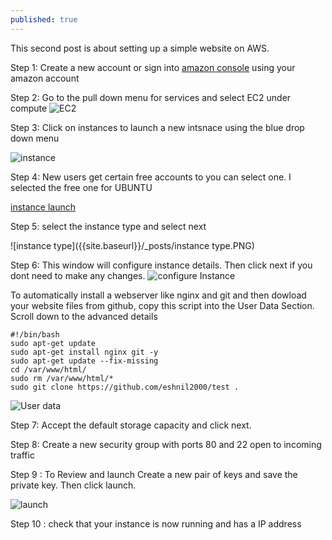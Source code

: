 ```yaml
---
published: true
---
```

This second post is about setting up a simple website on AWS.

Step 1: Create a new account or sign into [amazon console](https://aws.amazon.com/console/) using your amazon account

Step 2: Go to the pull down menu for services and select EC2 under compute
![EC2]({{site.baseurl}}/assets/images/ec2.PNG)

Step 3: Click on instances to launch a new intsnace using the blue drop down menu

![instance]({{site.baseurl}}/_posts/instance.PNG)

Step 4: New users get certain free accounts to you can select one. I selected the free one for UBUNTU

[instance launch](https://us-west-2.console.aws.amazon.com/ec2/v2/home?region=us-west-2#LaunchInstanceWizard:)

Step 5: select the instance type and select next

![instance type]({{site.baseurl}}/_posts/instance type.PNG)

Step 6: This window will configure instance details. Then click next if you dont need to make any changes. 
![configure Instance]({{site.baseurl}}/_posts/configure_instance1.PNG)

To automatically install a webserver like nginx and git and then dowload your website files from github, copy this script into the User Data Section. Scroll down to the advanced details  
	  
	#!/bin/bash
	sudo apt-get update 
	sudo apt-get install nginx git -y
    sudo apt-get update --fix-missing
	cd /var/www/html/
	sudo rm /var/www/html/*
	sudo git clone https://github.com/eshnil2000/test .
    
![User data]({{site.baseurl}}/_posts/configure_instance2_advanced.PNG)


Step 7: Accept the default storage capacity and click next.

Step 8: Create a new security group with ports 80 and 22 open to incoming traffic

Step 9 : To Review and launch
Create a new pair of keys and save the private key. Then click launch.

![launch]({{site.baseurl}}/_posts/launched_instance.PNG)

Step 10 : check that your instance is now running and has a IP address 
